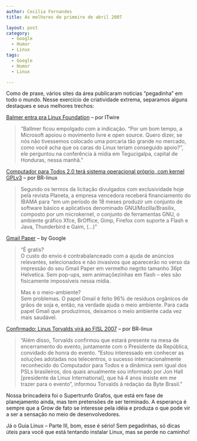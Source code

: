 ```yaml
---
author: Cecilia Fernandes
title: As melhores de primeiro de abril 2007

layout: post
category:
  - Google
  - Humor
  - Linux
tags:
  - Google
  - Humor
  - Linux

---
```

Como de praxe, vários sites da área publicaram notícias “pegadinha” em todo o mundo. Nesse exercício de criatividade extrema, separamos alguns destaques e seus melhores trechos:

[Balmer entra pra Linux Foundation][1] – por ITwire

> “Ballmer ficou empolgado com a indicação. “Por um bom tempo, a Microsoft apoiou o movimento livre e open source. Quero dizer, se nós não tivessemos colocado uma porcaria tão grande no mercado, como você acha que os caras do Linux teriam conseguido apoio?”, ele perguntou na conferência à mídia em Tegucigalpa, capital de Honduras, nessa manhã.”

[Computador para Todos 2.0 terá sistema operacional próprio, com kernel GPLv3][2] – por BR-linux

> Segundo os termos da licitação divulgados com exclusividade hoje pela revista Planeta, a empresa vencedora receberá financiamento do IBAMA para “em um período de 18 meses produzir um conjunto de software básico e aplicativos denominado GNU/Mozilla/Brasilix, composto por um microkernel, o conjunto de ferramentas GNU, o ambiente gráfico Xfce, BrOffice, Gimp, Firefox com suporte a Flash e Java, Thunderbird e Gaim, (…)”

[Gmail Paper][3] – by Google

> “É gratis?  
> O custo do envio é contrabalanceado com a ajuda de anúncios relevantes, selecionados e não invasivos que aparecerão no verso da impressão do seu Gmail Paper em vermelho negrito tamanho 36pt Helvetica. Sem pop-ups, sem animaçõezinhas em flash – eles são fisicamente impossíveis nessa mídia.
> 
> Mas e o meio-ambiente?  
> Sem problemas. O papel Gmail é feito 96% de resíduos orgânicos de grãos de soja e, então, na verdade ajuda o meio ambiente. Para cada papel Gmail que produzimos, deixamos o meio ambiente cada vez mais saudável.

[Confirmado: Linus Torvalds virá ao FISL 2007][4] – por BR-linux

> “Além disso, Torvalds confirmou que estará presente na mesa de encerramento do evento, juntamente com o Presidente da República, convidado de honra do evento. “Estou interessado em conhecer as soluções adotadas nos telecentros, o sucesso internacionalmente reconhecido do Computador para Todos e a dinâmica sem igual dos PSLs brasileiros, dos quais anualmente sou informado por Jon Hall [presidente da Linux International], que há 4 anos insiste em me trazer para o evento”, informou Torvalds à redação da Byte Brasil.”

Nossa brincadeira foi o Supertrunfo Grafos, que está em fase de planejamento ainda, mas tem pretensões de ser terminado. A esperança é sempre que a Grow de fato se interesse pela idéia e produza o que pode vir a ser a sensação no meio de desenvolvedores.

Já o Guia Linux – Parte III, bom, esse é sério! Sem pegadinhas, só dicas úteis para você que está tentando instalar Linux, mas se perde no caminho! 














 [1]: http://www.itwire.com.au/content/view/10977/1090/
 [2]: http://br-linux.org/linux/trackback/8371
 [3]: http://mail.google.com/mail/help/paper/more.html
 [4]: http://br-linux.org/linux/trackback/8373





